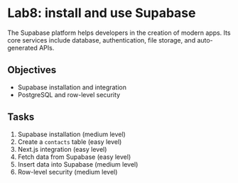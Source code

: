 # Lab8: install and use Supabase

The Supabase platform helps developers in the creation of modern apps. Its core services include database, authentication, file storage, and auto-generated APIs.

## Objectives

- Supabase installation and integration
- PostgreSQL and row-level security

## Tasks

1. Supabase installation (medium level)
2. Create a `contacts` table (easy level)
3. Next.js integration (easy level)
4. Fetch data from Supabase (easy level)
5. Insert data into Supabase (medium level)
6. Row-level security (medium level)
